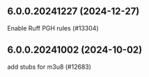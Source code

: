## 6.0.0.20241227 (2024-12-27)

Enable Ruff PGH rules (#13304)

## 6.0.0.20241002 (2024-10-02)

add stubs for m3u8 (#12683)

